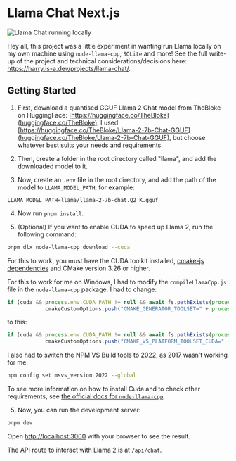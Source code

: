 # Llama Chat Next.js

![Llama Chat running locally](https://github.com/Harry-Ross/llama-chat-nextjs/assets/20507092/0a965f25-bf28-428d-9cd6-8f2f4e5127f5)

Hey all, this project was a little experiment in wanting run Llama locally on my own machine using `node-llama-cpp`, `SQLite` and more! See the full write-up of the project and technical considerations/decisions here: https://harry.is-a.dev/projects/llama-chat/. 

## Getting Started

1. First, download a quantised GGUF Llama 2 Chat model from TheBloke on HuggingFace: [https://huggingface.co/TheBloke](huggingface.co/TheBloke). I used [https://huggingface.co/TheBloke/Llama-2-7b-Chat-GGUF](huggingface.co/TheBloke/Llama-2-7b-Chat-GGUF), but choose whatever best suits your needs and requirements.

2. Then, create a folder in the root directory called "llama", and add the downloaded model to it. 

3. Now, create an `.env` file in the root directory, and add the path of the model to `LLAMA_MODEL_PATH`, for example:

```
LLAMA_MODEL_PATH=llama/llama-2-7b-chat.Q2_K.gguf
```

4. Now run `pnpm install`. 

5. (Optional) If you want to enable CUDA to speed up Llama 2, run the following command:

```bash
pnpm dlx node-llama-cpp download --cuda
```

For this to work, you must have the CUDA toolkit installed, [cmake-js dependencies](https://github.com/cmake-js/cmake-js#:~:text=projectRoot/build%20%20%20%20%20%20%20%20%20%20%20%20%20%20%20%20%20%20%20%20%20%20%20%20%20%20%20%20%20%20%5Bstring%5D-,Requirements%3A,-CMake) and CMake version 3.26 or higher. 

For this to work for me on Windows, I had to modify the `compileLlamaCpp.js` file in the `node-llama-cpp` package. I had to change:

```js
if (cuda && process.env.CUDA_PATH != null && await fs.pathExists(process.env.CUDA_PATH))
            cmakeCustomOptions.push("CMAKE_GENERATOR_TOOLSET=" + process.env.CUDA_PATH);
```

to this:

```js
if (cuda && process.env.CUDA_PATH != null && await fs.pathExists(process.env.CUDA_PATH))
            cmakeCustomOptions.push("CMAKE_VS_PLATFORM_TOOLSET_CUDA=" + process.env.CUDA_PATH);
```

I also had to switch the NPM VS Build tools to 2022, as 2017 wasn't working for me:

```bash
npm config set msvs_version 2022 --global
```

To see more information on how to install Cuda and to check other requirements, see [the official docs for `node-llama-cpp`](https://withcatai.github.io/node-llama-cpp/guide/CUDA).

5. Now, you can run the development server:

```bash
pnpm dev
```

Open [http://localhost:3000](http://localhost:3000) with your browser to see the result.

The API route to interact with Llama 2 is at `/api/chat`.

